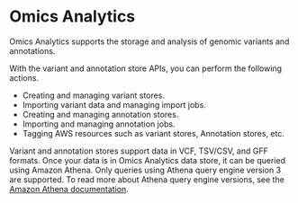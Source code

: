 # Omics Analytics<a name="omics-analytics"></a>

 Omics Analytics supports the storage and analysis of genomic variants and annotations\. 

With the variant and annotation store APIs, you can perform the following actions\.
+ Creating and managing variant stores\.
+ Importing variant data and managing import jobs\.
+ Creating and managing annotation stores\.
+ Importing and managing annotation jobs\.
+ Tagging AWS resources such as variant stores, Annotation stores, etc\.

Variant and annotation stores support data in VCF, TSV/CSV, and GFF formats\. Once your data is in Omics Analytics data store, it can be queried using Amazon Athena\. Only queries using Athena query engine version 3 are supported\. To read more about Athena query engine versions, see the [Amazon Athena documentation](https://docs.aws.amazon.com/athena/latest/ug/engine-versions-changing.html)\.

